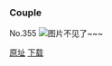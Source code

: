 ### Couple
No.355
![图片不见了~~~](https://imgs.xkcd.com/comics/couple.png)

[原址](https://xkcd.com//355) [下载](https://imgs.xkcd.com/comics/couple.png)

